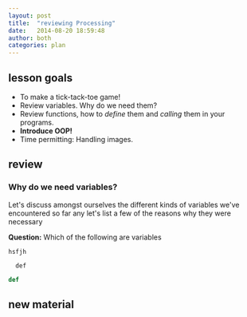 ```yaml
---
layout: post
title:  "reviewing Processing"
date:   2014-08-20 18:59:48
author: both
categories: plan
---
```


lesson goals
------

- To make a tick-tack-toe game!
- Review variables. Why do we need them?
- Review functions, how to *define* them and *calling* them in
your programs.
- **Introduce OOP!**
- Time permitting: Handling images.


review
------

### Why do we need variables?

Let's discuss amongst ourselves the different kinds of variables we've encountered so far
any let's list a few of the reasons why they were necessary

**Question:** Which of the following are variables

<code>hsfjh</code>

      def
```python
def

```

new material
------------
